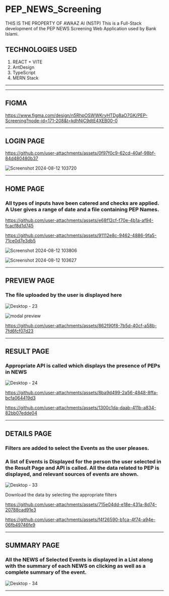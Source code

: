 # PEP_NEWS_Screening
THIS IS THE PROPERTY OF AWAAZ AI (NSTP)
This is a Full-Stack development of the PEP NEWS Screening Web Application used by Bank Islami.

## TECHNOLOGIES USED
1) REACT + VITE
2) AntDesign
3) TypeScript
4) MERN Stack
__________________________________________________________________________
__________________________________________________________________________

## FIGMA
https://www.figma.com/design/n5RhpOSWWKryHTDg8aO7GK/PEP-Screening?node-id=171-208&t=kdhNjC9dtE4XEB00-0
__________________________________________________________________________

## LOGIN PAGE
https://github.com/user-attachments/assets/0f97f0c9-62cd-40af-98bf-84d480480b37

![Screenshot 2024-08-12 103720](https://github.com/user-attachments/assets/4e7ed546-4fba-4e65-8563-a35a1fc0b4f8)
__________________________________________________________________________

## HOME PAGE

### All types of inputs have been catered and checks are applied. A User gives a range of date and a file containing PEP Names. 

https://github.com/user-attachments/assets/e68f12cf-f70e-4b1a-af94-fcacf8d1d745

https://github.com/user-attachments/assets/91112e8c-9462-4886-9fa5-71ce0d7e3db5

![Screenshot 2024-08-12 103806](https://github.com/user-attachments/assets/7578399e-bb03-41fa-9b95-c6ee1469e006)

![Screenshot 2024-08-12 103627](https://github.com/user-attachments/assets/b71be928-a0aa-4c4d-bcca-e6ee5277d7ea)

__________________________________________________________________________

## PREVIEW PAGE

### The file uploaded by the user is displayed here

![Desktop - 23](https://github.com/user-attachments/assets/73d3c27e-df2a-4033-bc96-c0c92b95d41f)

![modal preview](https://github.com/user-attachments/assets/d2ec79ad-1b28-4c64-9937-23cd33c58662)

https://github.com/user-attachments/assets/862f90f8-7b5d-40cf-a58b-7fd6fcf07d23

__________________________________________________________________________

## RESULT PAGE

### Appropriate API is called which displays the presence of PEPs in NEWS

![Desktop - 24](https://github.com/user-attachments/assets/34c627d9-c230-4669-b029-4c92e34397b3)

https://github.com/user-attachments/assets/8ba9d499-2a56-4848-8ffa-bcfa064419d3

https://github.com/user-attachments/assets/1300c1da-daab-411b-a834-82bb07edde04

__________________________________________________________________________

## DETAILS PAGE

### Filters are added to select the Events as the user pleases.
### A list of Events is Displayed for the person the user selected in the Result Page and API is called. All the data related to PEP is displayed, and relevant sources of events are shown. 

![Desktop - 33](https://github.com/user-attachments/assets/750d8a5d-c773-49a7-b18c-d1f9f5b9c82b)

Download the data by selecting the appropriate filters

https://github.com/user-attachments/assets/715e04dd-e18e-431a-8d74-20788cad91e3

https://github.com/user-attachments/assets/f4f26590-b1ca-4f74-a94e-06fb49746fe9

__________________________________________________________________________

## SUMMARY PAGE

### All the NEWS of Selected Events is displayed in a List along with the summary of each NEWS on clicking as well as a complete summary of the event.

![Desktop - 34](https://github.com/user-attachments/assets/b379693f-3238-41f8-9f49-a659829bcb43)
__________________________________________________________________________
